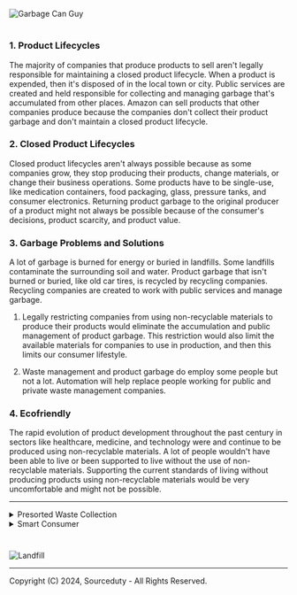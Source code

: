 ![Garbage Can Guy](https://github.com/sourceduty/Garbage/assets/123030236/1941d768-c7af-4707-bc57-32808957fd7c)

#
### 1. Product Lifecycles

The majority of companies that produce products to sell aren't legally responsible for maintaining a closed product lifecycle. When a product is expended, then it's disposed of in the local town or city. Public services are created and held responsible for collecting and managing garbage that's accumulated from other places. Amazon can sell products that other companies produce because the companies don't collect their product garbage and don't maintain a closed product lifecycle.

### 2. Closed Product Lifecycles

Closed product lifecycles aren't always possible because as some companies grow, they stop producing their products, change materials, or change their business operations. Some products have to be single-use, like medication containers, food packaging, glass, pressure tanks, and consumer electronics. Returning product garbage to the original producer of a product might not always be possible because of the consumer's decisions, product scarcity, and product value.

### 3. Garbage Problems and Solutions

A lot of garbage is burned for energy or buried in landfills. Some landfills contaminate the surrounding soil and water. Product garbage that isn't burned or buried, like old car tires, is recycled by recycling companies. Recycling companies are created to work with public services and manage garbage.

1. Legally restricting companies from using non-recyclable materials to produce their products would eliminate the accumulation and public management of product garbage. This restriction would also limit the available materials for companies to use in production, and then this limits our consumer lifestyle.

2. Waste management and product garbage do employ some people but not a lot. Automation will help replace people working for public and private waste management companies.

### 4. Ecofriendly

The rapid evolution of product development throughout the past century in sectors like healthcare, medicine, and technology were and continue to be produced using non-recyclable materials. A lot of people wouldn't have been able to live or been supported to live without the use of non-recyclable materials. Supporting the current standards of living without producing products using non-recyclable materials would be very uncomfortable and might not be possible.

***

<details><summary>Presorted Waste Collection</summary>
<br>

### Presorted Waste Collection

![Presorting Garbage](https://github.com/sourceduty/Garbage/assets/123030236/fdabac69-29cd-4d2f-8ef9-eb5a9c415129)

Mattiussi Ecologia is a pioneering environmental consultancy firm renowned for its innovative solutions in sustainable development and waste management. With a commitment to preserving the planet's resources, Mattiussi Ecologia employs cutting-edge technologies and expertise to advise businesses and governments on eco-friendly practices, waste reduction strategies, and renewable energy solutions. Their holistic approach encompasses everything from waste sorting systems to green building designs, helping clients minimize their environmental footprint while maximizing efficiency and profitability.

[CREATable RESOURCES – NEXT40 edition](https://www.mattiussiecologia.com/en/news/creatable-resources-contest-next40-edition) is a challenge to envisage the next 40 years of presorted waste collection within the broader concept of a circular economy. The CREATable RESOURCES CONTEST – NEXT40 edition is a prestigious competition aimed at fostering innovation and entrepreneurship in the sustainable materials sector. Organized by NEXT40, a leading platform for promoting sustainable development and social responsibility, this contest invites startups and researchers to showcase their groundbreaking ideas and projects that contribute to the creation of renewable resources and eco-friendly materials. By providing a platform for collaboration and recognition, the contest drives forward-thinking initiatives that have the potential to revolutionize industries and pave the way for a more sustainable future.

### Garbage Presorting Machine

*"Within this context, Mattiussi Ecologia is asking young eco-friendly designers to envisage the future of presorting household waste in the home, in order to improve its perception among residents and their
propensity to do it, as well as support its effectiveness. Imagining the home of the future, with sustainability and technology in settings where space is increasingly limited, the aim is to design a new product for home living able to combine design, functionality and sustainability as well as digital technology."*

Mattiussi Ecologia is basically seeking innovative designers to envision a garbage sorting machine for households, aiming to enhance waste sorting habits and efficiency while considering limited space and technological advancements. The goal is to create a product that merges design, functionality, sustainability, and digital technology, making waste sorting easier and more appealing for residents in future homes.

### Garbage Presorting Difficulties

Presorting garbage for curbside collection presents a formidable challenge for both everyday individuals and businesses, adding an extra task to their already demanding routines. This additional responsibility demands time and effort from residents and employees alike, as they must carefully segregate various waste categories such as recyclables, organic matter, and hazardous materials. However, without the provision of sorted curbside garbage collection services, this task becomes even more burdensome. The lack of a segregated collection system not only complicates waste management but also imposes significant logistical and financial strains on households and businesses. Moreover, the absence of such services hampers environmental conservation efforts, as recyclable materials frequently end up in landfills, contributing to pollution and resource depletion. Therefore, the absence of sorted curbside garbage collection not only adds to the workload of everyday people and businesses but also impedes progress toward achieving sustainable waste management practices.

<br>
</details>

<details><summary>Smart Consumer</summary>
<br>

![Consumer](https://github.com/sourceduty/Garbage/assets/123030236/31b4ef03-e6af-400f-b836-14fbe84cbce2)

Changing how a product is consumed, like pouring a takeout coffee into an insulated mug, is very smart. Businesses and brands sell a lot of products to consumers that are created to be sold and disposed. Most businesses and brands aren't legally responsible for maintaining a closed product lifecycle which leaves the consumer and governments responsible for managing the garbage. This way of consuming isn't taught in schools or supported by consumer goods industries that have open product lifecycles.

✋ This section wasn't written or edited by AI.

<br>
</details>

#

![Landfill](https://github.com/sourceduty/Garbage/assets/123030236/7fcff4e4-7328-4468-8cca-3b5875a524f2)

***
Copyright (C) 2024, Sourceduty - All Rights Reserved.

